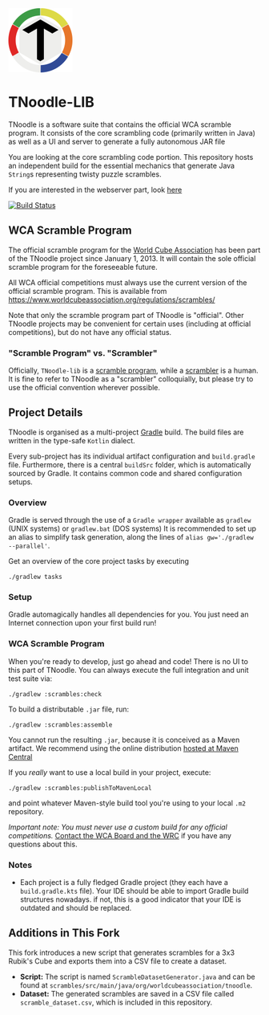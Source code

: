 <img src="./tnoodle_logo_1024.png" alt="TNoodle Logo" height="128px"/>

# TNoodle-LIB

TNoodle is a software suite that contains the official WCA scramble program. It consists of the core scrambling code (primarily written in Java) as well as a UI and server to generate a fully autonomous JAR file

You are looking at the core scrambling code portion.
This repository hosts an independent build for the essential mechanics that generate Java `String`s representing twisty puzzle scrambles.

If you are interested in the webserver part, look [here](https://github.com/thewca/tnoodle)

[![Build Status](https://github.com/thewca/tnoodle-lib/actions/workflows/gradle.yml/badge.svg)](https://github.com/thewca/tnoodle-lib/actions/workflows/gradle.yml)

## WCA Scramble Program

The official scramble program for the [World Cube Association](https://www.worldcubeassociation.org/) has been part of the TNoodle project since January 1, 2013. It will contain the sole official scramble program for the foreseeable future.

All WCA official competitions must always use the current version of the official scramble program. This is available from <https://www.worldcubeassociation.org/regulations/scrambles/>

Note that only the scramble program part of TNoodle is "official". Other TNoodle projects may be convenient for certain uses (including at official competitions), but do not have any official status.

### "Scramble Program" vs. "Scrambler"

Officially, `TNoodle-lib` is a [scramble program](https://www.worldcubeassociation.org/regulations/#4f), while a [scrambler](https://www.worldcubeassociation.org/regulations/#A2b) is a human. It is fine to refer to TNoodle as a "scrambler" colloquially, but please try to use the official convention wherever possible.

## Project Details

TNoodle is organised as a multi-project [Gradle](https://gradle.com) build. The build files are written in the type-safe `Kotlin` dialect.

Every sub-project has its individual artifact configuration and `build.gradle` file. Furthermore, there is a central `buildSrc` folder,
which is automatically sourced by Gradle. It contains common code and shared configuration setups.

### Overview

Gradle is served through the use of a `Gradle wrapper` available as `gradlew` (UNIX systems) or `gradlew.bat` (DOS systems)
It is recommended to set up an alias to simplify task generation, along the lines of `alias gw='./gradlew --parallel'`.

Get an overview of the core project tasks by executing

    ./gradlew tasks

### Setup

Gradle automagically handles all dependencies for you. You just need an Internet connection upon your first build run!

### WCA Scramble Program

When you're ready to develop, just go ahead and code! There is no UI to this part of TNoodle.
You can always execute the full integration and unit test suite via:

    ./gradlew :scrambles:check

To build a distributable `.jar` file, run:

    ./gradlew :scrambles:assemble

You cannot run the resulting `.jar`, because it is conceived as a Maven artifact.
We recommend using the online distribution [hosted at Maven Central](https://mvnrepository.com/artifact/org.worldcubeassociation.tnoodle)

If you _really_ want to use a local build in your project, execute:

    ./gradlew :scrambles:publishToMavenLocal

and point whatever Maven-style build tool you're using to your local `.m2` repository.

_Important note: You must never use a custom build for any official competitions._ [Contact the WCA Board and the WRC](https://www.worldcubeassociation.org/contact) if you have any questions about this.

### Notes

-   Each project is a fully fledged Gradle project (they each have a `build.gradle.kts` file). Your IDE should be able to import Gradle build structures nowadays. if not, this is a good indicator that your IDE is outdated and should be replaced.


## Additions in This Fork

This fork introduces a new script that generates scrambles for a 3x3 Rubik's Cube and exports them into a CSV file to create a dataset.

- **Script:** The script is named `ScrambleDatasetGenerator.java` and can be found at `scrambles/src/main/java/org/worldcubeassociation/tnoodle`.
- **Dataset:** The generated scrambles are saved in a CSV file called `scramble_dataset.csv`, which is included in this repository.
